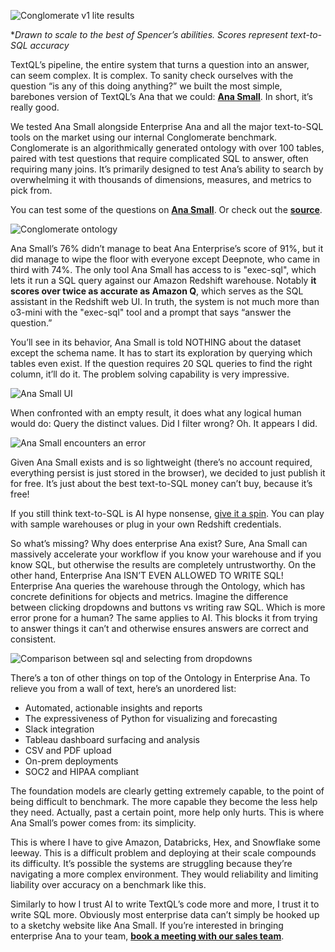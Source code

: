 ![Conglomerate v1 lite results](/images/blog/ana-small/ana-small-image-06.png)

**Drawn to scale to the best of Spencer’s abilities. Scores represent text-to-SQL accuracy*

TextQL’s pipeline, the entire system that turns a question into an answer, can seem complex. It is complex. To sanity check ourselves with the question “is any of this doing anything?” we built the most simple, barebones version of TextQL’s Ana that we could: [**Ana Small**](https://small.textql.com). In short, it’s really good.

We tested Ana Small alongside Enterprise Ana and all the major text-to-SQL tools on the market using our internal Conglomerate benchmark. Conglomerate is an algorithmically generated ontology with over 100 tables, paired with test questions that require complicated SQL to answer, often requiring many joins. It’s primarily designed to test Ana’s ability to search by overwhelming it with thousands of dimensions, measures, and metrics to pick from.

You can test some of the questions on [**Ana Small**](https://small.textql.com). Or check out the [**source**](https://github.com/TextQLLabs/ana-small).

![Conglomerate ontology](/images/blog/ana-small/ana-small-image04.png)

Ana Small’s 76% didn’t manage to beat Ana Enterprise’s score of 91%, but it did manage to wipe the floor with everyone except Deepnote, who came in third with 74%. The only tool Ana Small has access to is "exec-sql", which lets it run a SQL query against our Amazon Redshift warehouse. Notably **it scores over twice as accurate as Amazon Q**, which serves as the SQL assistant in the Redshift web UI. In truth, the system is not much more than o3-mini with the "exec-sql" tool and a prompt that says “answer the question.”

You’ll see in its behavior, Ana Small is told NOTHING about the dataset except the schema name. It has to start its exploration by querying which tables even exist. If the question requires 20 SQL queries to find the right column, it’ll do it. The problem solving capability is very impressive.

![Ana Small UI](/images/blog/ana-small/ana-small-image01.png)

When confronted with an empty result, it does what any logical human would do: Query the distinct values. Did I filter wrong? Oh. It appears I did.

![Ana Small encounters an error](/images/blog/ana-small/ana-small-image02.png)

Given Ana Small exists and is so lightweight (there’s no account required, everything persist is just stored in the browser), we decided to just publish it for free. It’s just about the best text-to-SQL money can’t buy, because it’s free!

If you still think text-to-SQL is AI hype nonsense, [give it a spin](https://small.textql.com). You can play with sample warehouses or plug in your own Redshift credentials.

So what’s missing? Why does enterprise Ana exist? Sure, Ana Small can massively accelerate your workflow if you know your warehouse and if you know SQL, but otherwise the results are completely untrustworthy. On the other hand, Enterprise Ana ISN’T EVEN ALLOWED TO WRITE SQL! Enterprise Ana queries the warehouse through the Ontology, which has concrete definitions for objects and metrics. Imagine the difference between clicking dropdowns and buttons vs writing raw SQL. Which is more error prone for a human? The same applies to AI. This blocks it from trying to answer things it can’t and otherwise ensures answers are correct and consistent.

![Comparison between sql and selecting from dropdowns](/images/blog/ana-small/ana-small-image03.png)

There’s a ton of other things on top of the Ontology in Enterprise Ana. To relieve you from a wall of text, here’s an unordered list:

- Automated, actionable insights and reports
- The expressiveness of Python for visualizing and forecasting
- Slack integration
- Tableau dashboard surfacing and analysis
- CSV and PDF upload
- On-prem deployments
- SOC2 and HIPAA compliant

The foundation models are clearly getting extremely capable, to the point of being difficult to benchmark. The more capable they become the less help they need. Actually, past a certain point, more help only hurts. This is where Ana Small’s power comes from: its simplicity.

This is where I have to give Amazon, Databricks, Hex, and Snowflake some leeway. This is a difficult problem and deploying at their scale compounds its difficulty. It’s possible the systems are struggling because they’re navigating a more complex environment. They would reliability and limiting liability over accuracy on a benchmark like this.

Similarly to how I trust AI to write TextQL’s code more and more, I trust it to write SQL more. Obviously most enterprise data can’t simply be hooked up to a sketchy website like Ana Small. If you’re interested in bringing enterprise Ana to your team, [**book a meeting with our sales team**](https://textql.com/demo).